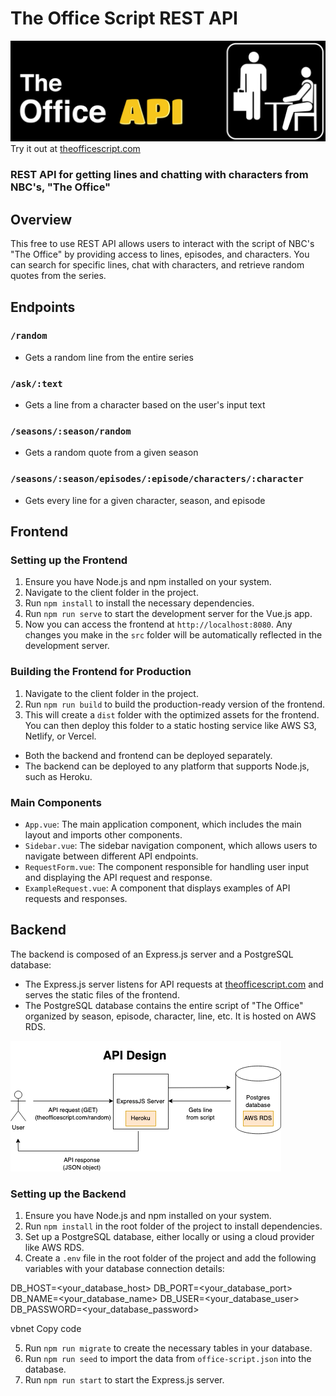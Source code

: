 # The Office Script REST API

![The Office API Logo](./client/src/assets/the-office-api-logo.jpg)
Try it out at [theofficescript.com](https://theofficescript.com)

### REST API for getting lines and chatting with characters from NBC's, "The Office"

## Overview

This free to use REST API allows users to interact with the script of NBC's "The Office" by providing access to lines, episodes, and characters. You can search for specific lines, chat with characters, and retrieve random quotes from the series.

## Endpoints

### `/random`

- Gets a random line from the entire series

### `/ask/:text`

- Gets a line from a character based on the user's input text

### `/seasons/:season/random`

- Gets a random quote from a given season

### `/seasons/:season/episodes/:episode/characters/:character`

- Gets every line for a given character, season, and episode

## Frontend

### Setting up the Frontend

1. Ensure you have Node.js and npm installed on your system.
2. Navigate to the client folder in the project.
3. Run `npm install` to install the necessary dependencies.
4. Run `npm run serve` to start the development server for the Vue.js app.
5. Now you can access the frontend at `http://localhost:8080`. Any changes you make in the `src` folder will be automatically reflected in the development server.

### Building the Frontend for Production

1. Navigate to the client folder in the project.
2. Run `npm run build` to build the production-ready version of the frontend.
3. This will create a `dist` folder with the optimized assets for the frontend. You can then deploy this folder to a static hosting service like AWS S3, Netlify, or Vercel.

- Both the backend and frontend can be deployed separately.
- The backend can be deployed to any platform that supports Node.js, such as Heroku.

### Main Components

- `App.vue`: The main application component, which includes the main layout and imports other components.
- `Sidebar.vue`: The sidebar navigation component, which allows users to navigate between different API endpoints.
- `RequestForm.vue`: The component responsible for handling user input and displaying the API request and response.
- `ExampleRequest.vue`: A component that displays examples of API requests and responses.

## Backend

The backend is composed of an Express.js server and a PostgreSQL database:

- The Express.js server listens for API requests at [theofficescript.com](https://theofficescript.com) and serves the static files of the frontend.
- The PostgreSQL database contains the entire script of "The Office" organized by season, episode, character, line, etc. It is hosted on AWS RDS.

![API Diagram](/office-api-diagram.png)

### Setting up the Backend

1. Ensure you have Node.js and npm installed on your system.
2. Run `npm install` in the root folder of the project to install dependencies.
3. Set up a PostgreSQL database, either locally or using a cloud provider like AWS RDS.
4. Create a `.env` file in the root folder of the project and add the following variables with your database connection details:

DB_HOST=<your_database_host>
DB_PORT=<your_database_port>
DB_NAME=<your_database_name>
DB_USER=<your_database_user>
DB_PASSWORD=<your_database_password>

vbnet
Copy code

5. Run `npm run migrate` to create the necessary tables in your database.
6. Run `npm run seed` to import the data from `office-script.json` into the database.
7. Run `npm run start` to start the Express.js server.
